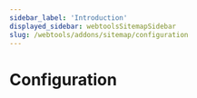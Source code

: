 ```yaml
---
sidebar_label: 'Introduction'
displayed_sidebar: webtoolsSitemapSidebar
slug: /webtools/addons/sitemap/configuration
---
```


# Configuration